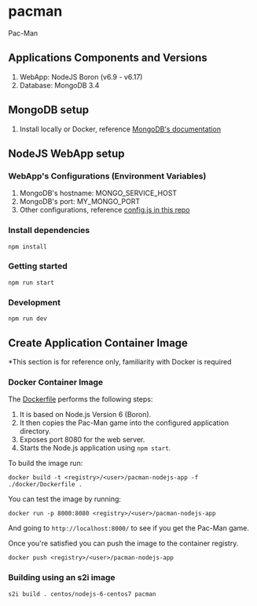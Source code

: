 # pacman
Pac-Man

## Applications Components and Versions
1. WebApp: NodeJS Boron (v6.9 - v6.17)
2. Database: MongoDB 3.4

## MongoDB setup
1. Install locally or Docker, reference [MongoDB's documentation](https://www.mongodb.com/docs/manual/administration/install-community/)

## NodeJS WebApp setup
### WebApp's Configurations (Environment Variables)
1. MongoDB's hostname: MONGO_SERVICE_HOST
2. MongoDB's port: MY_MONGO_PORT
3. Other configurations, reference [config.js in this repo](lib/config.js)

### Install dependencies

```
npm install
```

### Getting started

```
npm run start
```

### Development

```
npm run dev
```

## Create Application Container Image

*This section is for reference only, familiarity with Docker is required

### Docker Container Image

The [Dockerfile](docker/Dockerfile) performs the following steps:

1. It is based on Node.js Version 6 (Boron).
2. It then copies the Pac-Man game into the configured application directory.
3. Exposes port 8080 for the web server.
4. Starts the Node.js application using `npm start`.

To build the image run:

```
docker build -t <registry>/<user>/pacman-nodejs-app -f ./docker/Dockerfile .
```

You can test the image by running:

```
docker run -p 8000:8080 <registry>/<user>/pacman-nodejs-app
```

And going to `http://localhost:8000/` to see if you get the Pac-Man game.

Once you're satisfied you can push the image to the container registry.

```
docker push <registry>/<user>/pacman-nodejs-app
```

### Building using an s2i image

```
s2i build . centos/nodejs-6-centos7 pacman
```
